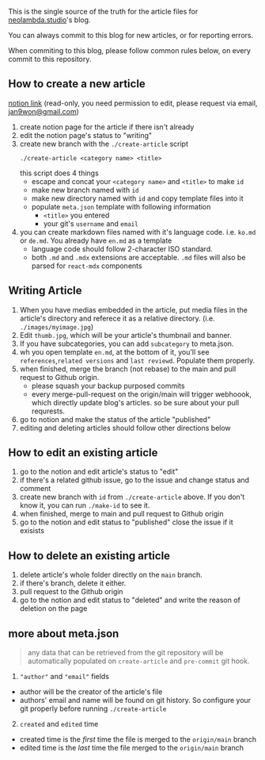 This is the single source of the truth for the article files for [neolambda.studio](https://neolambda.studio)'s blog. 

You can always commit to this blog for new articles, or for reporting errors. 

When commiting to this blog, please follow common rules below, on every commit to this repository.

## How to create a new article
[notion link](https://antique-speedwell-163.notion.site/c6be263f681f4513888508b6eab84fc9?v=1ee34de4c7a0469c8106897b8a9375ab) (read-only, you need permission to edit, please request via email, jan9won@gmail.com)
1. create notion page for the article if there isn't already
2. edit the notion page's status to "writing"
3. create new branch with the `./create-article` script
	```shell
	./create-article <category name> <title>
	```
	this script does 4 things
	- escape and concat your `<category name>` and `<title>` to make `id`
	- make new branch named with `id`
	- make new directory named with `id` and copy template files into it
	- populate `meta.json` template with following information
		- `<title>` you entered
		- your git's `username` and `email`
4. you can create markdown files named with it's language code. i.e. `ko.md` or `de.md`. You already have `en.md` as a template 
    - language code should follow 2-character ISO standard.
    - both `.md` and `.mdx` extensions are acceptable. `.md` files will also be parsed for `react-mdx` components

## Writing Article
1. When you have medias embedded in the article, put media files in the article's directory and referece it as a relative directory. (i.e. `./images/myimage.jpg`)
2. Edit `thumb.jpg`, which will be your article's thumbnail and banner.
3. If you have subcategories, you can add `subcategory` to meta.json.
4. wh you open template `en.md`, at the bottom of it, you'll see `references`,`related versions` and `last reviewd`. Populate them properly.
5. when finished, merge the branch (not rebase) to the main and pull request to Github origin. 
    - please squash your backup purposed commits
    - every merge-pull-request on the origin/main will trigger webhoook, which directly update blog's articles. so be sure about your pull requrests.
6. go to notion and make the status of the article "published"
7. editing and deleting articles should follow other directions below

## How to edit an existing article
1. go to the notion and edit article's status to "edit"
2. if there's a related github issue, go to the issue and change status and comment
3. create new branch with `id` from `./create-article` above. If you don't know it, you can run `./make-id` to see it.
4. when finished, merge to main and pull request to Github origin
5. go to the notion and edit status to "published" close the issue if it exisists

## How to delete an existing article
1. delete article's whole folder directly on the `main` branch.
2. if there's branch, delete it either. 
3. pull request to the Github origin
4. go to the notion and edit status to "deleted" and write the reason of deletion on the page

## more about meta.json
> any data that can be retrieved from the git repository will be automatically populated on `create-article` and `pre-commit` git hook.

1. `"author"` and `"email"` fields
- author will be the creator of the article's file
- authors' email and name will be found on git history. So configure your git properly before running `./create-article`

2. `created` and `edited` time
- created time is the *first* time the file is merged to the `origin/main` branch
- edited time is the *last* time the file merged to the `origin/main` branch